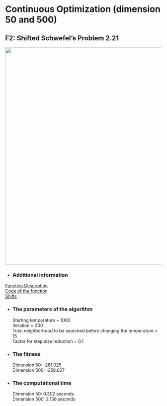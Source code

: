 # Continuous Optimization (dimension 50 and 500)
## F2: Shifted Schwefel’s Problem  2.21

<image src = "https://user-images.githubusercontent.com/57988473/81110737-3dfbf480-8f1c-11ea-9da5-922834cd8361.png" width = "700">

- ### Additional information  
[Function Description](https://github.com/Khwansiri/Metaheuristic_DSTI/blob/master/Shifted%20Sphere%20Function/CEC2008_TechnicalReport.pdf)    
[Code of the function](https://github.com/Khwansiri/Metaheuristic_DSTI/blob/master/Shifted%20Sphere%20Function/benchmark.c)      
[Shifts](https://github.com/Khwansiri/Metaheuristic_DSTI/blob/master/Shifted%20Sphere%20Function/data.h)    

- ### The parameters of the algorithm   
  Starting temperature = 1000   
  Iteration = 300  
  Total neighborhood to be searched before changing the temperature = 15  
  Factor for step size reduction = 0.1 

- ### The fitness   
  Dimension 50: -261.025  
  Dimension 500: -258.627

- ### The computational time  
  Dimension 50: 0.302 seconds  
  Dimension 500: 2.138 seconds
